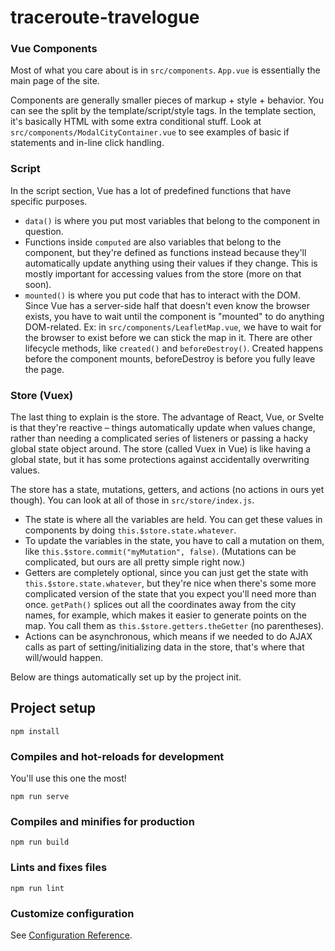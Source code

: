# traceroute-travelogue

### Vue Components

Most of what you care about is in `src/components`. `App.vue` is essentially the main page of the site.

Components are generally smaller pieces of markup + style + behavior. You can see the split by the template/script/style tags. In the template section, it's basically HTML with some extra conditional stuff. Look at `src/components/ModalCityContainer.vue` to see examples of basic if statements and in-line click handling.

### Script
In the script section, Vue has a lot of predefined functions that have specific purposes.

* `data()` is where you put most variables that belong to the component in question.
* Functions inside `computed` are also variables that belong to the component, but they're defined as functions instead because they'll automatically update anything using their values if they change. This is mostly important for accessing values from the store (more on that soon).
* `mounted()` is where you put code that has to interact with the DOM. Since Vue has a server-side half that doesn't even know the browser exists, you have to wait until the component is "mounted" to do anything DOM-related. Ex: in `src/components/LeafletMap.vue`, we have to wait for the browser to exist before we can stick the map in it. There are other lifecycle methods, like `created()` and `beforeDestroy()`. Created happens before the component mounts, beforeDestroy is before you fully leave the page.

### Store (Vuex)
The last thing to explain is the store. The advantage of React, Vue, or Svelte is that they're reactive – things automatically update when values change, rather than needing a complicated series of listeners or passing a hacky global state object around. The store (called Vuex in Vue) is like having a global state, but it has some protections against accidentally overwriting values.

The store has a state, mutations, getters, and actions (no actions in ours yet though). You can look at all of those in `src/store/index.js`.

* The state is where all the variables are held. You can get these values in components by doing `this.$store.state.whatever`.
* To update the variables in the state, you have to call a mutation on them, like `this.$store.commit("myMutation", false)`. (Mutations can be complicated, but ours are all pretty simple right now.)
* Getters are completely optional, since you can just get the state with `this.$store.state.whatever`, but they're nice when there's some more complicated version of the state that you expect you'll need more than once. `getPath()` splices out all the coordinates away from the city names, for example, which makes it easier to generate points on the map. You call them as `this.$store.getters.theGetter` (no parentheses).
* Actions can be asynchronous, which means if we needed to do AJAX calls as part of setting/initializing data in the store, that's where that will/would happen.

Below are things automatically set up by the project init.

## Project setup
```
npm install
```

### Compiles and hot-reloads for development
You'll use this one the most!
```
npm run serve
```

### Compiles and minifies for production
```
npm run build
```

### Lints and fixes files
```
npm run lint
```

### Customize configuration
See [Configuration Reference](https://cli.vuejs.org/config/).

